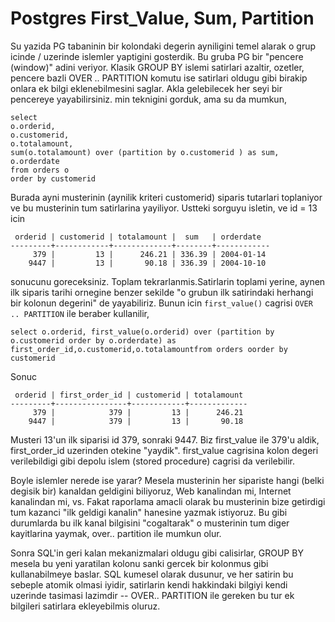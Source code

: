 # Postgres First_Value, Sum, Partition

Su yazida PG tabaninin bir kolondaki degerin ayniligini temel alarak o
grup icinde / uzerinde islemler yaptigini gosterdik. Bu gruba PG bir
"pencere (window)" adini veriyor. Klasik GROUP BY islemi satirlari
azaltir, ozetler, pencere bazli OVER .. PARTITION komutu ise satirlari
oldugu gibi birakip onlara ek bilgi eklenebilmesini saglar. Akla
gelebilecek her seyi bir pencereye yayabilirsiniz. min teknigini
gorduk, ama su da mumkun,

```
select 
o.orderid, 
o.customerid,
o.totalamount, 
sum(o.totalamount) over (partition by o.customerid ) as sum,
o.orderdate
from orders o
order by customerid
```

Burada ayni musterinin (aynilik kriteri customerid) siparis tutarlari toplaniyor ve bu musterinin tum satirlarina yayiliyor. Ustteki sorguyu isletin, ve id = 13 icin


```
 orderid | customerid | totalamount |  sum   | orderdate  
---------+------------+-------------+--------+------------
     379 |         13 |      246.21 | 336.39 | 2004-01-14
    9447 |         13 |       90.18 | 336.39 | 2004-10-10
```

sonucunu goreceksiniz. Toplam tekrarlanmis.Satirlarin toplami yerine,
aynen ilk siparis tarihi ornegine benzer sekilde "o grubun ilk
satirindaki herhangi bir kolonun degerini" de yayabiliriz. Bunun icin
`first_value()` cagrisi `OVER .. PARTITION` ile beraber kullanilir,

```
select o.orderid, first_value(o.orderid) over (partition by
o.customerid order by o.orderdate) as
first_order_id,o.customerid,o.totalamountfrom orders oorder by
customerid
```

Sonuc

```
 orderid | first_order_id | customerid | totalamount 
---------+----------------+------------+-------------
     379 |            379 |         13 |      246.21
    9447 |            379 |         13 |       90.18
```

Musteri 13'un ilk siparisi id 379, sonraki 9447. Biz first_value ile
379'u aldik, first_order_id uzerinden otekine "yaydik". first_value
cagrisina kolon degeri verilebildigi gibi depolu islem (stored
procedure) cagrisi da verilebilir.

Boyle islemler nerede ise yarar? Mesela musterinin her sipariste hangi
(belki degisik bir) kanaldan geldigini biliyoruz, Web kanalindan mi,
Internet kanalindan mi, vs. Fakat raporlama amacli olarak bu
musterinin bize getirdigi tum kazanci "ilk geldigi kanalin" hanesine
yazmak istiyoruz. Bu gibi durumlarda bu ilk kanal bilgisini
"cogaltarak" o musterinin tum diger kayitlarina yaymak,
over.. partition ile mumkun olur.

Sonra SQL'in geri kalan mekanizmalari oldugu gibi calisirlar, GROUP BY
mesela bu yeni yaratilan kolonu sanki gercek bir kolonmus gibi
kullanabilmeye baslar. SQL kumesel olarak dusunur, ve her satirin bu
sebeple atomik olmasi iyidir, satirlarin kendi hakkindaki bilgiyi
kendi uzerinde tasimasi lazimdir -- OVER.. PARTITION ile gereken bu
tur ek bilgileri satirlara ekleyebilmis oluruz.

